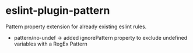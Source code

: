 # eslint-plugin-pattern

Pattern property extension for already existing eslint rules.
- pattern/no-undef -> added ignorePattern property to exclude undefined variables with a RegEx Pattern
